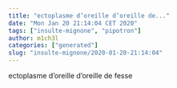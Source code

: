 ```yaml
---
title: "ectoplasme d’oreille d’oreille de..."
date: "Mon Jan 20 21:14:04 CET 2020"
tags: ["insulte-mignone", "pipotron"]
author: m1ch3l
categories: ["generated"]
slug: "insulte-mignone/2020-01-20-21:14:04"
---
```


ectoplasme d’oreille d’oreille de fesse
